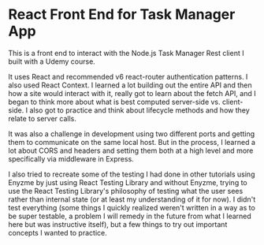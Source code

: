 # React Front End for Task Manager App

This is a front end to interact with the Node.js Task Manager Rest client I built with a Udemy course.

 It uses React and recommended v6 react-router authentication patterns. I also used React Context. I learned a lot building out the entire API and then how a site would interact with it, really got to learn about the fetch API, and I began to think more about what is best computed server-side vs. client-side. I also got to practice and think about lifecycle methods and how they relate to server calls.

 It was also a challenge in development using two different ports and getting them to communicate on the same local host. But in the process, I learned a lot about CORS and headers and setting them both at a high level and more specifically via middleware in Express. 

 I also tried to recreate some of the testing I had done in other tutorials using Enyzme by just using React Testing Library and without Enyzme, trying to use the React Testing Library's philosophy of testing what the user sees rather than internal state (or at least my understanding of it for now). I didn't test everything (some things I quickly realized weren't written in a way as to be super testable, a problem I will remedy in the future from what I learned here but was instructive itself), but a few things to try out important concepts I wanted to practice. 
  

